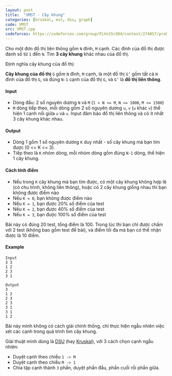 ```yaml
---
layout: post
title:  "VMST - Cây khung"
categories: [kruskal, mst, dsu, graph]
code: VMST
src: VMST.cpp
codeforces: https://codeforces.com/group/FLVn1Sc504/contest/274857/problem/M
---
```



Cho một đơn đồ thị liên thông gồm `N` đỉnh, `M` cạnh. Các đỉnh của đồ thị được đánh số từ `1` đến `N`. Tìm **3 cây khung** khác nhau của đồ thị.  


Định nghĩa cây khung của đồ thị: 

**Cây khung của đồ thị** `G` gồm `N` đỉnh, `M` cạnh, là một đồ thị `G’` gồm tất cả `N` đỉnh của đồ thị `G`, và đúng `N-1` cạnh của đồ thị `G`, và `G’` là **đồ thị liên thông**.

#### Input

+ Dòng đầu: 2 số nguyên dương `N` và `M` (`1 < N <= M`, `N <= 1000`, `M <= 1500`)  
+ `M` dòng tiếp theo, mỗi dòng gồm 2 số nguyên dương `u`, `v` (`u` khác `v`) thể hiện 1 cạnh nối giữa `u` và `v`. Input đảm bảo đồ thị liên thông và có ít nhất 3 cây khung khác nhau.

#### Output

+ Dòng 1 gồm 1 số nguyên dương `K` duy nhất - số cây khung mà bạn tìm được (0 <= K <= 3).  
+ Tiếp theo là `K` nhóm dòng, mỗi nhóm dòng gồm đúng `N-1` dòng, thể hiện 1 cây khung.

#### Cách tính điểm

*   Nếu trong `K` cây khung mà bạn tìm được, có một cây khung không hợp lệ (có chu trình, không liên thông), hoặc có 2 cây khung giống nhau thì bạn không được điểm nào
*   Nếu `K = 0`, bạn không được điểm nào
*   Nếu `K = 1`, bạn được 20% số điểm của test
*   Nếu `K = 2`, bạn được 40% số điểm của test
*   Nếu `K = 3`, bạn được 100% số điểm của test

Bài này có đúng 20 test, tổng điểm là 100. Trong lúc thi bạn chỉ được chấm với 2 test (không bao gồm test đề bài), và điểm tối đa mà bạn có thể nhận được là 10 điểm.

#### Example

```
Input
3 3
1 2
2 3
3 1

Output
3
1 2
2 3
2 3
3 1
3 1
1 2
```

<!--more-->


Bài này mình không có cách giải chính thống, chỉ thực hiện ngẫu nhiên việc xét các cạnh trong quá trình tìm cây khung.

Giải thuật mình dùng là [DSU](https://vnspoj.github.io/category/dsu) (hay [Kruskal](https://vnspoj.github.io/category/kruskal)), với 3 cách chọn cạnh ngẫu nhiên:

+ Duyệt cạnh theo chiều `1 -> M`
+ Duyệt cạnh theo chiều `M -> 1`
+ Chia tập cạnh thành `3` phần, duyệt phần đầu, phần cuối rồi phần giữa.

